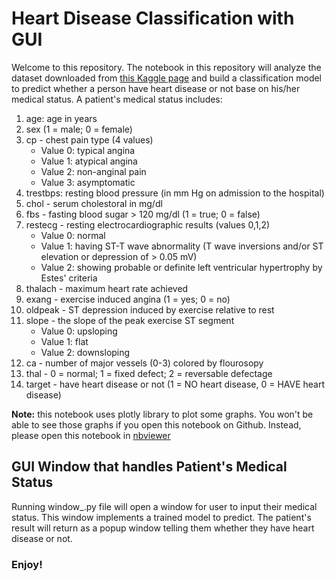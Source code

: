 # Heart Disease Classification with GUI
Welcome to this repository. The notebook in this repository will analyze the dataset downloaded from [this Kaggle page](https://www.kaggle.com/cherngs/heart-disease-cleveland-uci) and build a classification model to predict whether a person have heart disease or not base on his/her medical status. A patient's medical status includes:
1. age: age in years
2. sex (1 = male; 0 = female)
3. cp - chest pain type (4 values)
    * Value 0: typical angina
    * Value 1: atypical angina
    * Value 2: non-anginal pain
    * Value 3: asymptomatic
4. trestbps: resting blood pressure (in mm Hg on admission to the hospital)
5. chol - serum cholestoral in mg/dl
6. fbs - fasting blood sugar > 120 mg/dl (1 = true; 0 = false)
7. restecg - resting electrocardiographic results (values 0,1,2)
    * Value 0: normal
    * Value 1: having ST-T wave abnormality (T wave inversions and/or ST elevation or depression of > 0.05 mV)
    * Value 2: showing probable or definite left ventricular hypertrophy by Estes' criteria
8. thalach - maximum heart rate achieved
9. exang - exercise induced angina (1 = yes; 0 = no)
10. oldpeak - ST depression induced by exercise relative to rest
11. slope - the slope of the peak exercise ST segment
    * Value 0: upsloping
    * Value 1: flat
    * Value 2: downsloping
12. ca - number of major vessels (0-3) colored by flourosopy
13. thal - 0 = normal; 1 = fixed defect; 2 = reversable defectage
14. target - have heart disease or not (1 = NO heart disease, 0 = HAVE heart disease)

**Note:** this notebook uses plotly library to plot some graphs. You won't be able to see those graphs if you open this notebook on Github. Instead, please open this notebook in [nbviewer](https://nbviewer.org/github/Chau-Ngoc/heart_disease_classification_with_gui/blob/main/heart_disease_classification.ipynb#top)

## GUI Window that handles Patient's Medical Status
Running window_.py file will open a window for user to input their medical status. This window implements a trained model to predict. The patient's result will return as a popup window telling them whether they have heart disease or not.

### Enjoy!